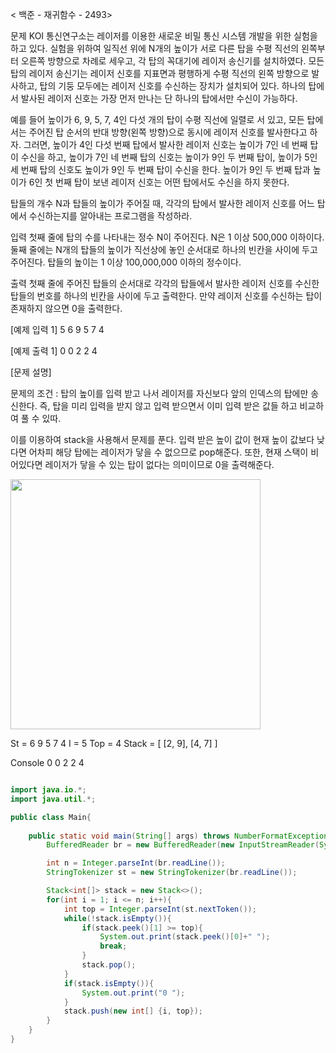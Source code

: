 < 백준 - 재귀함수 - 2493>


문제
KOI 통신연구소는 레이저를 이용한 새로운 비밀 통신 시스템 개발을 위한 실험을 하고 있다. 실험을 위하여 일직선 위에 N개의 높이가 서로 다른 탑을 수평 직선의 왼쪽부터 오른쪽 방향으로 차례로 세우고, 각 탑의 꼭대기에 레이저 송신기를 설치하였다. 모든 탑의 레이저 송신기는 레이저 신호를 지표면과 평행하게 수평 직선의 왼쪽 방향으로 발사하고, 탑의 기둥 모두에는 레이저 신호를 수신하는 장치가 설치되어 있다. 하나의 탑에서 발사된 레이저 신호는 가장 먼저 만나는 단 하나의 탑에서만 수신이 가능하다. 

예를 들어 높이가 6, 9, 5, 7, 4인 다섯 개의 탑이 수평 직선에 일렬로 서 있고, 모든 탑에서는 주어진 탑 순서의 반대 방향(왼쪽 방향)으로 동시에 레이저 신호를 발사한다고 하자. 그러면, 높이가 4인 다섯 번째 탑에서 발사한 레이저 신호는 높이가 7인 네 번째 탑이 수신을 하고, 높이가 7인 네 번째 탑의 신호는 높이가 9인 두 번째 탑이, 높이가 5인 세 번째 탑의 신호도 높이가 9인 두 번째 탑이 수신을 한다. 높이가 9인 두 번째 탑과 높이가 6인 첫 번째 탑이 보낸 레이저 신호는 어떤 탑에서도 수신을 하지 못한다.

탑들의 개수 N과 탑들의 높이가 주어질 때, 각각의 탑에서 발사한 레이저 신호를 어느 탑에서 수신하는지를 알아내는 프로그램을 작성하라. 

입력
첫째 줄에 탑의 수를 나타내는 정수 N이 주어진다. N은 1 이상 500,000 이하이다. 둘째 줄에는 N개의 탑들의 높이가 직선상에 놓인 순서대로 하나의 빈칸을 사이에 두고 주어진다. 탑들의 높이는 1 이상 100,000,000 이하의 정수이다.

출력
첫째 줄에 주어진 탑들의 순서대로 각각의 탑들에서 발사한 레이저 신호를 수신한 탑들의 번호를 하나의 빈칸을 사이에 두고 출력한다. 만약 레이저 신호를 수신하는 탑이 존재하지 않으면 0을 출력한다.


[예제 입력 1]
5
6 9 5 7 4

[예제 출력 1]
0 0 2 2 4


[문제 설명]

문제의 조건 : 탑의 높이를 입력 받고 나서 레이저를 자신보다 앞의 인덱스의 탑에만 송신한다. 즉, 탑을 미리 입력을 받지 않고 입력 받으면서 이미 입력 받은 값들 하고 비교하여 풀 수 있따.

이를 이용하여 stack을 사용해서 문제를 푼다. 
입력 받은 높이 값이 현재 높이 값보다 낮다면 어차피 해당 탑에는 레이저가 닿을 수 없으므로 pop해준다.
또한, 현재 스택이 비어있다면 레이저가 닿을 수 있는 탑이 없다는 의미이므로 0을 출력해준다.

<img src="https://img1.daumcdn.net/thumb/R1280x0/?scode=mtistory2&fname=https%3A%2F%2Fblog.kakaocdn.net%2Fdn%2F7BPqa%2Fbtq3WmrG4Ai%2FOBNi2kgJVGm1Y02mqvs0V0%2Fimg.png" width="400" height="400">

St =  6 9 5 7 4
I = 5
Top = 4
Stack = [ [2, 9], [4, 7] ]






Console 0 0 2 2 4


```java

import java.io.*;
import java.util.*;

public class Main{
    
    public static void main(String[] args) throws NumberFormatException, IOException{
        BufferedReader br = new BufferedReader(new InputStreamReader(System.in));

        int n = Integer.parseInt(br.readLine());
        StringTokenizer st = new StringTokenizer(br.readLine());

        Stack<int[]> stack = new Stack<>();
        for(int i = 1; i <= n; i++){
            int top = Integer.parseInt(st.nextToken());
            while(!stack.isEmpty()){
                if(stack.peek()[1] >= top){
                    System.out.print(stack.peek()[0]+" ");
                    break;
                }
                stack.pop();
            }
            if(stack.isEmpty()){
                System.out.print("0 ");
            }
            stack.push(new int[] {i, top});
        }
    }
}

```